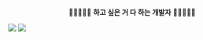 <p align="center">
  🚀🚀🚀🚀🚀 <strong>하고 싶은 거 다 하는 개발자</strong> 🚀🚀🚀🚀🚀
</p>
<img src="https://capsule-render.vercel.app/api?type=soft&color=gradient&customColorList=2&fontColor=FFFFFF&section=header&text=jjweidon&height=150&animation=fadeIn" />

<a href="https://github.com/jjweidon">
    <img src="https://github-readme-activity-graph.vercel.app/graph?username=jjweidon&theme=react-dark&hide_title=true&days=60"/>
</a>